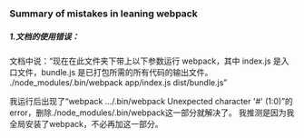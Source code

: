 ### Summary of mistakes in leaning webpack

##### 1.文档的使用错误：
文档中说：“现在在此文件夹下带上以下参数运行 webpack，其中 index.js 是入口文件，bundle.js 是已打包所需的所有代码的输出文件。
./node_modules/.bin/webpack app/index.js dist/bundle.js”

我运行后出现了“webpack .../.bin/webpack Unexpected character '#' (1:0)”的error，删除./node_modules/.bin/webpack这一部分就解决了。
我推测是因为我全局安装了webpack，不必再加这一部分。
